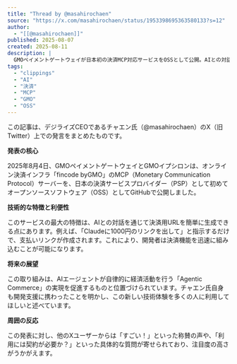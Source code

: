 ```yaml
---
title: "Thread by @masahirochaen"
source: "https://x.com/masahirochaen/status/1953398695363580133?s=12"
author:
  - "[[@masahirochaen]]"
published: 2025-08-07
created: 2025-08-11
description: |
  GMOペイメントゲートウェイが日本初の決済MCP対応サービスをOSSとして公開。AIとの対話で決済URLを生成でき、AIエージェントによる自律的な経済活動「Agentic Commerce」の実現を目指す。
tags:
  - "clippings"
  - "AI"
  - "決済"
  - "MCP"
  - "GMO"
  - "OSS"
---
```


この記事は、デジライズCEOであるチャエン氏（@masahirochaen）のX（旧Twitter）上での発言をまとめたものです。

**発表の核心**

2025年8月4日、GMOペイメントゲートウェイとGMOイプシロンは、オンライン決済インフラ「fincode byGMO」のMCP（Monetary Communication Protocol）サーバーを、日本の決済サービスプロバイダー（PSP）として初めてオープンソースソフトウェア（OSS）としてGitHubで公開しました。

**技術的な特徴と利便性**

このサービスの最大の特徴は、AIとの対話を通じて決済用URLを簡単に生成できる点にあります。例えば、「Claudeに1000円のリンクを出して」と指示するだけで、支払いリンクが作成されます。これにより、開発者は決済機能を迅速に組み込むことが可能になります。

**将来の展望**

この取り組みは、AIエージェントが自律的に経済活動を行う「Agentic Commerce」の実現を促進するものと位置づけられています。チャエン氏自身も開発支援に携わったことを明かし、この新しい技術体験を多くの人に利用してほしいと述べています。

**周囲の反応**

この発表に対し、他のXユーザーからは「すごい！」といった称賛の声や、「利用には契約が必要か？」といった具体的な質問が寄せられており、注目度の高さがうかがえます。
